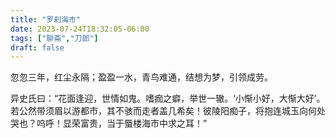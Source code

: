 ```yaml
---
title: "罗刹海市"
date: 2023-07-24T18:32:05-06:00
tags: ["聊斋","刀郎"]
draft: false
---
```


忽忽三年，红尘永隔；盈盈一水，青鸟难通，结想为梦，引领成劳。

异史氏曰：“花面逢迎，世情如鬼。嗜痂之癖，举世一辙。‘小惭小好，大惭大好’。若公然带须眉以游都市，其不骇而走者盖几希矣！彼陵阳痴子，将抱连城玉向何处哭也？呜呼！显荣富贵，当于蜃楼海市中求之耳！”

